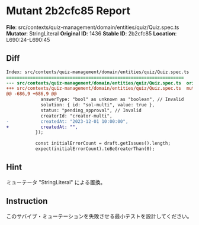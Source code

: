 # Mutant 2b2cfc85 Report

**File**: src/contexts/quiz-management/domain/entities/quiz/Quiz.spec.ts
**Mutator**: StringLiteral
**Original ID**: 1436
**Stable ID**: 2b2cfc85
**Location**: L690:24–L690:45

## Diff

```diff
Index: src/contexts/quiz-management/domain/entities/quiz/Quiz.spec.ts
===================================================================
--- src/contexts/quiz-management/domain/entities/quiz/Quiz.spec.ts	original
+++ src/contexts/quiz-management/domain/entities/quiz/Quiz.spec.ts	mutated #1436
@@ -686,9 +686,9 @@
             answerType: "bool" as unknown as "boolean", // Invalid
             solution: { id: "sol-multi", value: true },
             status: "pending_approval", // Invalid
             creatorId: "creator-multi",
-            createdAt: "2023-12-01 10:00:00",
+            createdAt: "",
           });
 
           const initialErrorCount = draft.getIssues().length;
           expect(initialErrorCount).toBeGreaterThan(0);
```

## Hint

ミューテータ "StringLiteral" による置換。

## Instruction

このサバイブ・ミューテーションを失敗させる最小テストを設計してください。
